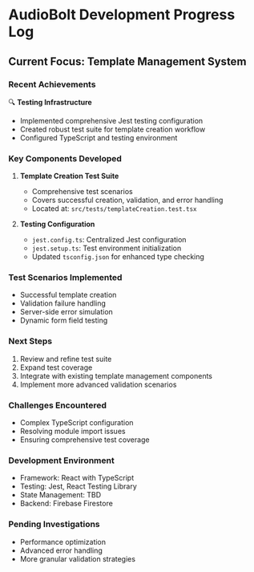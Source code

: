 # AudioBolt Development Progress Log

## Current Focus: Template Management System

### Recent Achievements
🔍 **Testing Infrastructure**
- Implemented comprehensive Jest testing configuration
- Created robust test suite for template creation workflow
- Configured TypeScript and testing environment

### Key Components Developed
1. **Template Creation Test Suite**
   - Comprehensive test scenarios
   - Covers successful creation, validation, and error handling
   - Located at: `src/tests/templateCreation.test.tsx`

2. **Testing Configuration**
   - `jest.config.ts`: Centralized Jest configuration
   - `jest.setup.ts`: Test environment initialization
   - Updated `tsconfig.json` for enhanced type checking

### Test Scenarios Implemented
- Successful template creation
- Validation failure handling
- Server-side error simulation
- Dynamic form field testing

### Next Steps
1. Review and refine test suite
2. Expand test coverage
3. Integrate with existing template management components
4. Implement more advanced validation scenarios

### Challenges Encountered
- Complex TypeScript configuration
- Resolving module import issues
- Ensuring comprehensive test coverage

### Development Environment
- Framework: React with TypeScript
- Testing: Jest, React Testing Library
- State Management: TBD
- Backend: Firebase Firestore

### Pending Investigations
- Performance optimization
- Advanced error handling
- More granular validation strategies
